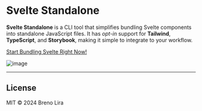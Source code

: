 # Svelte Standalone

**Svelte Standalone** is a CLI tool that simplifies bundling Svelte components into standalone JavaScript files. It has _opt-in_ support for **Tailwind**, **TypeScript**, and **Storybook**, making it simple to integrate to your workflow.

[Start Bundling Svelte Right Now!](https://svelte-standalone.vercel.app/)

![image](https://github.com/user-attachments/assets/88123f50-28a1-4ee9-8db9-4633dff6abbe)

---

## License

MIT © 2024 Breno Lira
